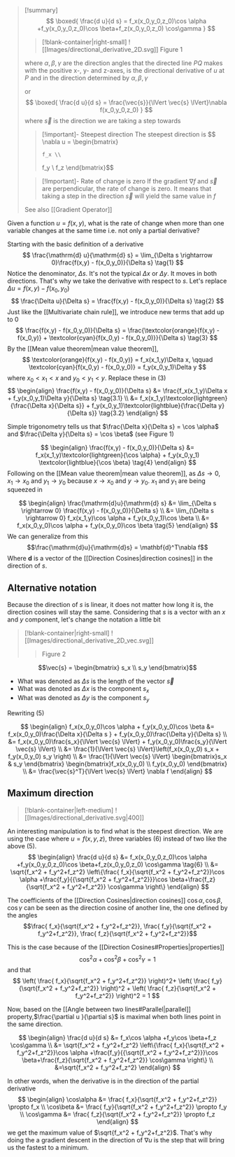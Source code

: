 
> [!summary]
> $$
> \boxed{
> \frac{d u}{d s} = f_x(x_0,y_0,z_0)\cos \alpha +f_y(x_0,y_0,z_0)\cos \beta+f_z(x_0,y_0,z_0) \cos\gamma
> }
> $$
> > [!blank-container|right-small]
> > ![[Images/directional_derivative_2D.svg]]
> > Figure 1
>  
> where $\alpha, \beta, \gamma$ are the direction angles that the directed line $PQ$ makes with the positive x-, y- and z-axes, is the directional derivative of $u$ at $P$  and in the direction determined by $\alpha, \beta,\gamma$
> 
> or 
> $$
> \boxed{
> \frac{d u}{d s} = \frac{\vec{s}}{\lVert \vec{s} \lVert}\nabla f(x_0,y_0,z_0)
> }
> $$
> where $\vec{s}$ is the direction we are taking a step towards
> > [!important]- Steepest direction
> > The steepest direction is
> > $$
> > \nabla u = \begin{bmatrix}
> > 
> >     f_x \\
> >    f_y \\
> >    f_z
> > \end{bmatrix}$$
>
>
> > [!Important]- Rate of change is zero
> > If the gradient $\nabla f$ and $\vec{s}$ are perpendicular, the rate of change is zero. It means that taking a step in the direction $\vec{s}$ will yield the same value in $f$
>
> See also [[Gradient Operator]]


Given a function $u=f(x,y)$, what is the rate of change when more than one variable changes at the same time i.e. not only a partial derivative?

Starting with the basic definition of a derivative
$$
\frac{\mathrm{d} u}{\mathrm{d} s} = \lim_{\Delta s \rightarrow 0}\frac{f(x,y) - f(x_0,y_0)}{\Delta s} \tag{1}
$$
Notice the denominator, $\Delta s$. It's not the typical $\Delta x$ or $\Delta y$. It moves in both directions. That's why we take the derivative with respect to $s$. Let's replace $\Delta u = f(x,y) - f(x_0,y_0)$ 
$$
\frac{\Delta u}{\Delta s} = \frac{f(x,y) - f(x_0,y_0)}{\Delta s} \tag{2}
$$
Just like the [[Multivariate chain rule]], we introduce new terms that add up to 0
$$
\frac{f(x,y) - f(x_0,y_0)}{\Delta s} = \frac{\textcolor{orange}{f(x,y) - f(x_0,y)} + \textcolor{cyan}{f(x_0,y) - f(x_0,y_0)}}{\Delta s} \tag{3}
$$
By the [[Mean value theorem|mean value theorem]], 
$$
\textcolor{orange}{f(x,y) - f(x_0,y)} = f_x(x_1,y)\Delta x, \qquad \textcolor{cyan}{f(x_0,y) - f(x_0,y_0)} = f_y(x_0,y_1)\Delta y
$$
where $x_0 < x_1 < x$ and $y_0 < y_1 < y$. Replace these in (3)
$$
\begin{align}
\frac{f(x,y) - f(x_0,y_0)}{\Delta s} &= \frac{f_x(x_1,y)\Delta x +  f_y(x_0,y_1)\Delta y}{\Delta s} \tag{3.1} \\
&= f_x(x_1,y)\textcolor{lightgreen}{\frac{\Delta x}{\Delta s}} + f_y(x_0,y_1)\textcolor{lightblue}{\frac{\Delta y}{\Delta s}} \tag{3.2}
\end{align}
$$

Simple trigonometry tells us that $\frac{\Delta x}{\Delta s} = \cos \alpha$ and $\frac{\Delta y}{\Delta s} = \cos \beta$ (see Figure 1)

$$
\begin{align}
\frac{f(x,y) - f(x_0,y_0)}{\Delta s} 
&= f_x(x_1,y)\textcolor{lightgreen}{\cos \alpha} + f_y(x_0,y_1) \textcolor{lightblue}{\cos \beta} \tag{4}
\end{align}
$$
Following on the [[Mean value theorem|mean value theorem]], as $\Delta s \rightarrow 0$, $x_1 \rightarrow x_0$ and $y_1 \rightarrow y_0$ because $x \rightarrow x_0$ and $y \rightarrow y_0$. $x_1$ and $y_1$ are being squeezed in 

$$
\begin{align}
\frac{\mathrm{d}u}{\mathrm{d} s} &= \lim_{\Delta s \rightarrow 0} \frac{f(x,y) - f(x_0,y_0)}{\Delta s} \\
&= \lim_{\Delta s \rightarrow 0} f_x(x_1,y)\cos \alpha + f_y(x_0,y_1)\cos \beta \\
&= f_x(x_0,y_0)\cos \alpha + f_y(x_0,y_0)\cos \beta \tag{5}
\end{align}
$$
We can generalize from this
$$\frac{\mathrm{d}u}{\mathrm{d}s} = \mathbf{d}^T\nabla f$$
Where $\mathbf{d}$ is a vector of the [[Direction Cosines|direction cosines]] in the direction of $s$.

## Alternative notation
Because the direction of $s$ is linear, it does not matter how long it is, the direction cosines will stay the same. Considering that $s$ is a vector with an $x$ and $y$ component, let's change the notation a little bit

> [!blank-container|right-small]
> ![[Images/directional_derivative_2D_vec.svg]]
> > Figure 2
> 

$$\vec{s} = \begin{bmatrix} s_x \\ s_y \end{bmatrix}$$
- What was denoted as $\Delta s$ is the length of the vector $\vec{s}$
- What was denoted as $\Delta x$ is the component $s_x$
- What was denoted as $\Delta y$ is the component $s_y$

Rewriting (5)

$$
\begin{align}
f_x(x_0,y_0)\cos \alpha + f_y(x_0,y_0)\cos \beta &= f_x(x_0,y_0)\frac{\Delta x}{\Delta s } + f_y(x_0,y_0)\frac{\Delta y}{\Delta s} \\
&= f_x(x_0,y_0)\frac{s_x}{\lVert \vec{s} \lVert} + f_y(x_0,y_0)\frac{s_y}{\lVert \vec{s} \lVert} \\
&= \frac{1}{\lVert \vec{s} \lVert}\left(f_x(x_0,y_0) s_x + f_y(x_0,y_0) s_y \right) \\
&= \frac{1}{\lVert \vec{s} \lVert}
    \begin{bmatrix}s_x  & s_y \end{bmatrix}
    \begin{bmatrix}f_x(x_0,y_0)   \\  f_y(x_0,y_0) \end{bmatrix} \\
&= \frac{\vec{s}^T}{\lVert \vec{s} \lVert}
\nabla f
\end{align}
$$

## Maximum direction

> [!blank-container|left-medium]
> <span class='centerImg'>![[Images/directional_derivative.svg|400]]</span>

An interesting manipulation is to find what is the steepest direction. We are using the case where $u=f(x,y,z)$, three variables (6) instead of two like the above (5).
$$
\begin{align}
\frac{d u}{d s} &= f_x(x_0,y_0,z_0)\cos \alpha +f_y(x_0,y_0,z_0)\cos \beta+f_z(x_0,y_0,z_0) \cos\gamma \tag{6} \\
&= \sqrt{f_x^2 + f_y^2+f_z^2} \left\{\frac{ f_x}{\sqrt{f_x^2 + f_y^2+f_z^2}}\cos \alpha +\frac{f_y}{{\sqrt{f_x^2 + f_y^2+f_z^2}}}\cos \beta+\frac{f_z}{\sqrt{f_x^2 + f_y^2+f_z^2}} \cos\gamma \right\}
\end{align}
$$

The coefficients of the [[Direction Cosines|direction cosines]] $\cos\alpha, \cos\beta,\cos\gamma$ can be seen as the direction cosine of another line, the one defined by the angles
$$\frac{ f_x}{\sqrt{f_x^2 + f_y^2+f_z^2}}, \frac{ f_y}{\sqrt{f_x^2 + f_y^2+f_z^2}}, \frac{ f_z}{\sqrt{f_x^2 + f_y^2+f_z^2}}$$

This is the case because of the [[Direction Cosines#Properties|properties]]
$$
\cos^2 \alpha + \cos^2 \beta + \cos ^2 \gamma = 1
$$
and that
$$
\left( 
    \frac{ f_x}{\sqrt{f_x^2 + f_y^2+f_z^2}}
\right)^2+ 
\left(
    \frac{ f_y}{\sqrt{f_x^2 + f_y^2+f_z^2}}
\right)^2 + 
\left(
    \frac{ f_z}{\sqrt{f_x^2 + f_y^2+f_z^2}}
\right)^2 = 1
$$

Now, based on the [[Angle between two lines#Parallel|parallel]] property,$\frac{\partial u }{\partial s}$ is maximal when both lines point in the same direction.   

$$
\begin{align}
\frac{d u}{d s} &= f_x\cos \alpha +f_y\cos \beta+f_z \cos\gamma \\
&= \sqrt{f_x^2 + f_y^2+f_z^2} \left\{\frac{ f_x}{\sqrt{f_x^2 + f_y^2+f_z^2}}\cos \alpha +\frac{f_y}{{\sqrt{f_x^2 + f_y^2+f_z^2}}}\cos \beta+\frac{f_z}{\sqrt{f_x^2 + f_y^2+f_z^2}} \cos\gamma \right\} \\
&=\sqrt{f_x^2 + f_y^2+f_z^2}
\end{align}
$$

In other words, when the derivative is in the direction of the partial derivative 
$$
\begin{align}
\cos\alpha &= \frac{ f_x}{\sqrt{f_x^2 + f_y^2+f_z^2}} \propto f_x \\
\cos\beta &= \frac{ f_y}{\sqrt{f_x^2 + f_y^2+f_z^2}} \propto f_y \\
\cos\gamma &= \frac{ f_z}{\sqrt{f_x^2 + f_y^2+f_z^2}} \propto f_z
\end{align}
$$
we get the maximum value of $\sqrt{f_x^2 + f_y^2+f_z^2}$. That's why doing the a gradient descent in the direction of $\nabla u$ is the step that will bring us the fastest to a minimum.


